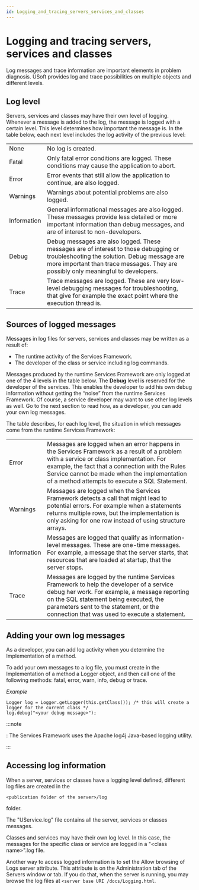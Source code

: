 ```yaml
---
id: Logging_and_tracing_servers_services_and_classes
---
```


# Logging and tracing servers, services and classes

Log messages and trace information are important elements in problem diagnosis. USoft provides log and trace possibilities on multiple objects and different levels.

## Log level

Servers, services and classes may have their own level of logging. Whenever a message is added to the log, the message is logged with a certain level. This level determines how important the message is. In the table below, each next level includes the log activity of the previous level:

|        |        |
|--------|--------|
|None    |No log is created.|
|Fatal   |Only fatal error conditions are logged. These conditions may cause the application to abort.|
|Error   |Error events that still allow the application to continue, are also logged.|
|Warnings|Warnings about potential problems are also logged.|
|Information|General informational messages are also logged. These messages provide less detailed or more important information than debug messages, and are of interest to non-developers.|
|Debug   |Debug messages are also logged. These messages are of interest to those debugging or troubleshooting the solution. Debug message are more important than trace messages. They are possibly only meaningful to developers.|
|Trace   |Trace messages are logged. These are very low-level debugging messages for troubleshooting, that give for example the exact point where the execution thread is.|



## Sources of logged messages

Messages in log files for servers, services and classes may be written as a result of:

- The runtime activity of the Services Framework.
- The developer of the class or service including log commands.

Messages produced by the runtime Services Framework are only logged at one of the 4 levels in the table below. The **Debug** level is reserved for the developer of the services. This enables the developer to add his own debug information without getting the “noise” from the runtime Services Framework. Of course, a service developer may want to use other log levels as well. Go to the next section to read how, as a developer, you can add your own log messages.

The table describes, for each log level, the situation in which messages come from the runtime Services Framework:

|        |        |
|--------|--------|
|Error   |Messages are logged when an error happens in the Services Framework as a result of a problem with a service or class implementation. For example, the fact that a connection with the Rules Service cannot be made when the implementation of a method attempts to execute a SQL Statement.|
|Warnings|Messages are logged when the Services Framework detects a call that might lead to potential errors. For example when a statements returns multiple rows, but the implementation is only asking for one row instead of using structure arrays.|
|Information|Messages are logged that qualify as information-level messages. These are one-time messages. For example, a message that the server starts, that resources that are loaded at startup, that the server stops.|
|Trace   |Messages are logged by the runtime Services Framework to help the developer of a service debug her work. For example, a message reporting on the SQL statement being executed, the parameters sent to the statement, or the connection that was used to execute a statement.|



## Adding your own log messages

As a developer, you can add log activity when you determine the Implementation of a method.

To add your own messages to a log file, you must create in the Implementation of a method a Logger object, and then call one of the following methods: fatal, error, warn, info, debug or trace.

*Example*

```language-java
Logger log = Logger.getLogger(this.getClass()); /* this will create a logger for the current class */
log.debug("<your debug message>");
```


:::note

: The Services Framework uses the Apache log4j Java-based logging utility.

:::

## Accessing log information

When a server, services or classes have a logging level defined, different log files are created in the

```
<publication folder of the server>/log
```

folder.

The "UService.log" file contains all the server, services or classes messages.

Classes and services may have their own log level. In this case, the messages for the specific class or service are logged in a "\<class name>".log file.

Another way to access logged information is to set the Allow browsing of Logs server attribute. This attribute is on the Administration tab of the Servers window or tab. If you do that, when the server is running, you may browse the log files at `<server base URI /docs/Logging.html`.